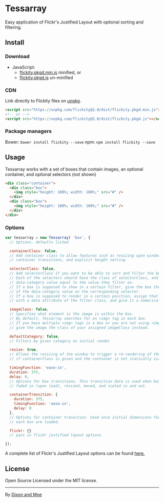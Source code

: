 # Tessarray

Easy application of Flickr's Justified Layout with optional sorting and filtering.

## Install
### Download
+ JavaScript:
  - [flickity.pkgd.min.js](https://unpkg.com/flickity@2.0/dist/flickity.pkgd.min.js) minified, or
  - [flickity.pkgd.js](https://unpkg.com/flickity@2.0/dist/flickity.pkgd.js) un-minified

### CDN
Link directly to Flickity files on [unpkg](https://unpkg.com).

``` html
<script src="https://unpkg.com/flickity@2.0/dist/flickity.pkgd.min.js"></script>
<!-- or -->
<script src="https://unpkg.com/flickity@2.0/dist/flickity.pkgd.js"></script>
```

### Package managers
Bower: `bower install flickity --save`
npm: `npm install flickity --save`

## Usage

Tessarray works with a set of boxes that contain images, an optional container, and optional selectors (not shown) 

```html
<div class="container">
  <div class="box">
    <img style="height: 100%; width: 100%;" src="#" />
  </div>
  <div class="box">
    <img style="height: 100%; width: 100%;" src="#" />
  </div>
</div>
```

### Options

``` js
var tessarray = new Tessarray( 'box', {
  // Options, defaults listed

  containerClass: false,
  // Add container class to allow features such as resizing upon window resize,
  // container transitions, and explicit height setting.

  selectorClass: false,
  // Add selectorClass if you want to be able to sort and filter the boxes.
  // Each of the selectors should have the class of selectorClass, and a 
  // data-category value equal to the value they filter on.
  // If a box is supposed to show in a certain filter, give the box the class
  // of the data-category value on the corresponding selector.
  // If a box is supposed to render in a certain position, assign that position
  // with a data attribute of the filter class, and give it a numerical value.

  imageClass: false,
  // Specifies what element is the image is within the box.
  // By default, Tessarray searches for an <img> tag in each box.
  // If you have multiple <img> tags in a box or you are not using <img> tags,
  // give the image the class of your assigned imageClass instead.

  defaultCategory: false,
  // Filters by given category on initial render

  resize: true,
  // Allows the resizing of the window to trigger a re-rendering of the boxes 
  // if containerClass is given and the container is not statically sized

  timingFunction: 'ease-in',
  duration: 375,
  delay: 0,
  // Options for box transitions. This transition data is used when boxes are
  // faded in (upon load), resized, moved, and scaled in and out.

  containerTransition: {
    duration: 375,
    timingFunction: 'ease-in',
    delay: 0
  },
  // Options for container transition. Used once initial dimensions for 
  // each box are loaded. 

  flickr: {}
  // pass in flickr justified layout options

});
```
A complete list of Flickr's Justified Layout options can be found [here.](http://flickr.github.io/justified-layout)

## License
Open Source Licensed under the MIT license.

---
By [Dixon and Moe](https://dixonandmoe.com)